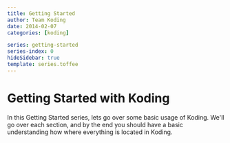 ```yaml
---
title: Getting Started
author: Team Koding
date: 2014-02-07
categories: [koding]

series: getting-started
series-index: 0
hideSidebar: true
template: series.toffee
---
```


# Getting Started with Koding

In this Getting Started series, lets go over some basic usage of Koding. We'll 
go over each section, and by the end you should have a basic understanding how 
where everything is located in Koding. 
